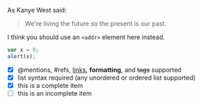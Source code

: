As Kanye West said:

> We're living the future so
> the present is our past.


I think you should use an
`<addr>` element here instead.

```javascript
var x = 0;
alert(x);
```


- [x] @mentions, #refs, [links](), **formatting**, and <del>tags</del> supported
- [x] list syntax required (any unordered or ordered list supported)
- [x] this is a complete item
- [ ] this is an incomplete item
